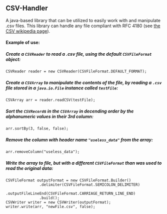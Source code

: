## CSV-Handler
 A java-based library that can be utilized to easily work with and manipulate .csv files. This library can handle any file
 compliant with RFC 4180 (see <a href="https://en.wikipedia.org/wiki/Comma-separated_values" target="_blank">the CSV wikipedia page</a>).
#### Example of use:
##### Create a `CSVReader` to read a .csv file, using the default `CSVFileFormat` object:
```
CSVReader reader = new CSVReader(CSVFileFormat.DEFAULT_FORMAT);
```
##### Create a `CSVArray` to manipulate the contents of the file, by reading a `.csv` file stored in a `java.io.File` instance called `testFile`:
```
CSVArray arr = reader.readCSV(testFile);
```
##### Sort the `CSVRecord`s in the `CSVArray` in decending order by the alphanumeric values in their 3rd column:
```
arr.sortBy(3, false, false);
```
##### Remove the column with header name `"useless_data"` from the array:
```
arr.removeColumn("useless_data");
```
##### Write the array to file, but with a different `CSVFileFormat` than was used to read the original data:
 ```
 CSVFileFormat outputFormat = new CSVFileFormat.Builder()
                .delimiter(CSVFileFormat.SEMICOLON_DELIMITER)
                .outputFileLineEnd(CSVFileFormat.CARRIAGE_RETURN_LINE_END)
                .build();
 CSVWriter writer = new CSVWriter(outputFormat);
 writer.write(arr, "newFile.csv", false);
 ```